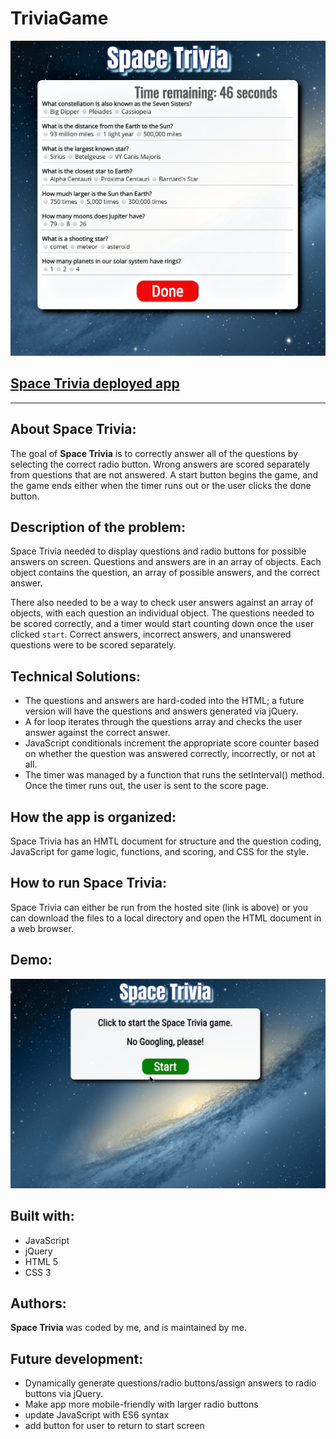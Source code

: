 # TriviaGame

![Space Trivia game](./assets/images/triviagame.png)

## [Space Trivia deployed app](https://dirk-dev.github.io/SpaceTriviaGame-v1/)

---

## About Space Trivia:

The goal of **Space Trivia** is to correctly answer all of the questions by selecting the correct radio button. Wrong answers are scored separately from questions that are not answered. A start button begins the game, and the game ends either when the timer runs out or the user clicks the done button.

## Description of the problem:

Space Trivia needed to display questions and radio buttons for possible answers on screen. Questions and answers are in an array of objects. Each object contains the question, an array of possible answers, and the correct answer.

There also needed to be a way to check user answers against an array of objects, with each question an individual object. The questions needed to be scored correctly, and a timer would start counting down once the user clicked `start`. Correct answers, incorrect answers, and unanswered questions were to be scored separately.

## Technical Solutions:

- The questions and answers are hard-coded into the HTML; a future version will have the questions and answers generated via jQuery.
- A for loop iterates through the questions array and checks the user answer against the correct answer.
- JavaScript conditionals increment the appropriate score counter based on whether the question was answered correctly, incorrectly, or not at all.
- The timer was managed by a function that runs the setInterval() method. Once the timer runs out, the user is sent to the score page.

## How the app is organized:

Space Trivia has an HMTL document for structure and the question coding, JavaScript for game logic, functions, and scoring, and CSS for the style.

## How to run Space Trivia:

Space Trivia can either be run from the hosted site (link is above) or you can download the files to a local directory and open the HTML document in a web browser.

## Demo:

![Space Trivia demo](./assets/gifs/space_trivia_demo.gif)

## Built with:

- JavaScript
- jQuery
- HTML 5
- CSS 3

## Authors:

**Space Trivia** was coded by me, and is maintained by me.

## Future development:

- Dynamically generate questions/radio buttons/assign answers to radio buttons via jQuery.
- Make app more mobile-friendly with larger radio buttons
- update JavaScript with ES6 syntax
- add button for user to return to start screen
